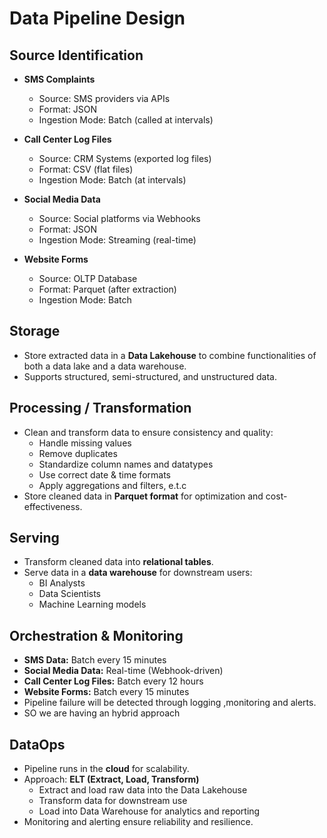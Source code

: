 # Data Pipeline Design



## Source Identification
- **SMS Complaints**  
  - Source: SMS providers via APIs  
  - Format: JSON  
  - Ingestion Mode: Batch (called at intervals)  

- **Call Center Log Files**  
  - Source: CRM Systems (exported log files)  
  - Format: CSV (flat files)  
  - Ingestion Mode: Batch (at intervals)  

- **Social Media Data**  
  - Source: Social platforms via Webhooks  
  - Format: JSON  
  - Ingestion Mode: Streaming (real-time)  

- **Website Forms**  
  - Source: OLTP Database  
  - Format: Parquet (after extraction)  
  - Ingestion Mode: Batch  

## Storage
- Store extracted data in a **Data Lakehouse** to combine functionalities of both a data lake and a data warehouse.  
- Supports structured, semi-structured, and unstructured data.  

## Processing / Transformation
- Clean and transform data to ensure consistency and quality:  
  - Handle missing values  
  - Remove duplicates  
  - Standardize column names and datatypes  
  - Use correct date & time formats  
  - Apply aggregations and filters, e.t.c
- Store cleaned data in **Parquet format** for optimization and cost-effectiveness.  

## Serving
- Transform cleaned data into **relational tables**.  
- Serve data in a **data warehouse** for downstream users:  
  - BI Analysts  
  - Data Scientists  
  - Machine Learning models  

## Orchestration & Monitoring
- **SMS Data:** Batch every 15 minutes  
- **Social Media Data:** Real-time (Webhook-driven)  
- **Call Center Log Files:** Batch every 12 hours  
- **Website Forms:** Batch every 15 minutes  
- Pipeline failure will be detected through logging ,monitoring and alerts.
- SO we are having an hybrid approach

## DataOps
- Pipeline runs in the **cloud** for scalability.  
- Approach: **ELT (Extract, Load, Transform)**  
  - Extract and load raw data into the Data Lakehouse  
  - Transform data for downstream use  
  - Load into Data Warehouse for analytics and reporting  
- Monitoring and alerting ensure reliability and resilience.  
